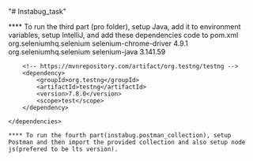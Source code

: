 "# Instabug_task" 



**** To run the third part (pro folder), setup Java, add it to environment variables, setup IntelliJ, and add these dependencies code to pom.xml
 <dependencies>
        <!-- https://mvnrepository.com/artifact/org.seleniumhq.selenium/selenium-chrome-driver -->
        <dependency>
            <groupId>org.seleniumhq.selenium</groupId>
            <artifactId>selenium-chrome-driver</artifactId>
            <version>4.9.1</version>
        </dependency>
        <dependency>
            <groupId>org.seleniumhq.selenium</groupId>
            <artifactId>selenium-java</artifactId>
            <version>3.141.59</version> <!-- Use the appropriate version -->
        </dependency>

        <!-- https://mvnrepository.com/artifact/org.testng/testng -->
        <dependency>
            <groupId>org.testng</groupId>
            <artifactId>testng</artifactId>
            <version>7.8.0</version>
            <scope>test</scope>
        </dependency>

    </dependencies>

    **** To run the fourth part(instabug.postman_collection), setup Postman and then import the provided collection and also setup node js(prefered to be lts version).

